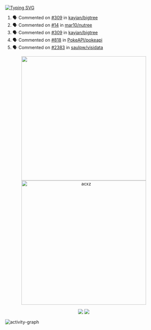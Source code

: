 [![Typing SVG](https://readme-typing-svg.herokuapp.com?size=16&color=AFFFA3&multiline=true&height=75&lines=contributing+to+robotics%2Fae%2Fml%2Fgpu;packaging+it+for+archlinux;ricer)](https://git.io/typing-svg)

<!--START_SECTION:activity-->
1. 🗣 Commented on [#309](https://github.com/kayjan/bigtree/issues/309#issuecomment-2463414434) in [kayjan/bigtree](https://github.com/kayjan/bigtree)
2. 🗣 Commented on [#14](https://github.com/mar10/nutree/issues/14#issuecomment-2460015427) in [mar10/nutree](https://github.com/mar10/nutree)
3. 🗣 Commented on [#309](https://github.com/kayjan/bigtree/issues/309#issuecomment-2458137359) in [kayjan/bigtree](https://github.com/kayjan/bigtree)
4. 🗣 Commented on [#818](https://github.com/PokeAPI/pokeapi/issues/818#issuecomment-2454683991) in [PokeAPI/pokeapi](https://github.com/PokeAPI/pokeapi)
5. 🗣 Commented on [#2383](https://github.com/saulpw/visidata/issues/2383#issuecomment-2451173257) in [saulpw/visidata](https://github.com/saulpw/visidata)
<!--END_SECTION:activity-->

<p align="center">
  <img width="400em" src=https://github-readme-stats.vercel.app/api?username=acxz&include_all_commits=true&show_icons=true />
  <img width="400em" src="https://github-readme-streak-stats.herokuapp.com/?user=acxz&" alt="acxz" />
</p>

<p align="center">
  <img src=https://github-readme-stats.vercel.app/api/top-langs/?username=acxz&layout=compact />
  <img src=https://github-profile-trophy.vercel.app/?username=acxz&row=2&column=4 />
</p>

![activity-graph](https://github-readme-activity-graph.vercel.app/graph?username=acxz&bg_color=053c4a&color=ffffff&line=76c533&point=8f2fe1&area=true&hide_border=true&hide_title=true)
